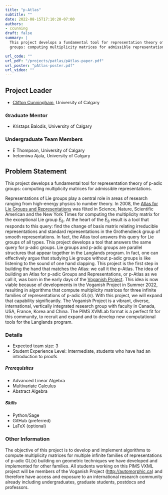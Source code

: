 ```yaml
---
title: "p-Atlas"
subtitle: ""
date: 2022-08-15T17:10:20-07:00
authors:
- ccunning
draft: false
summary: |
  This project develops a fundamental tool for representation theory of p-adic
  groups: computing multiplicity matrices for admissible representations.

url_code: ""
url_pdf: "/projects/patlas/pAtlas-paper.pdf"
url_poster: "pAtlas-poster.pdf"
url_video: ""
---
```


## Project Leader
  * [Clifton Cunningham](/authors/ccunning/), University of Calgary

### Graduate Mentor
  * Kristaps Balodis, University of Calgary

### Undergraduate Team Members
  * E Thompson, University of Calgary
  * Iretomiwa Ajala, University of Calgary

## Problem Statement

This project develops a fundamental tool for representation theory of p-adic
groups: computing multiplicity matrices for admissible representations.

Representations of Lie groups play a central role in areas of research ranging
from high-energy physics to number theory. In 2008, the [Atlas for Lie Groups and
Representations](http://atlas.math.umd.edu/) was fêted in Science, Nature,
Scientific American and the New York Times for computing the multiplicity matrix
for the exceptional Lie group $E_8$. At the heart of the $E_8$ result is a tool that
responds to this query: find the change of basis matrix relating irreducible
representations and standard representations in the Grothendieck group of
smooth representations. In fact, the Atlas tool answers this query for Lie
groups of all types. This project develops a tool that answers the same
query for p-adic groups. Lie groups and p-adic groups are parallel
structures that appear together in the Langlands program. In fact, one can
effectively argue that studying Lie groups without p-adic groups is like
listening to the sound of one hand clapping. This project is the first step
in building the hand that matches the Atlas: we call it the p-Atlas. The
idea of building an Atlas for p-adic Groups and Representations, or p-Atlas
as we call it, was born in the early days of the [Voganish
Project](http://automorphic.ca/). This idea is now viable because of
developments in the Voganish Project in Summer 2022, resulting in algorithms
that compute multiplicity matrices for three infinite families of
representations of p-adic $GL(n)$. With this project, we will expand that
capability significantly. The Voganish Project is a vibrant, diverse,
international, vertically integrated research group with faculty in Canada, USA,
France, Korea and China. The PIMS XVMLab format is a perfect fit for this
community, to recruit and expand and to develop new computational tools for the
Langlands program.

### Details
  * Expected team size: 3
  * Student Experience Level: Intermediate, students who have had an
    introduction to proofs
##### Prerequisites
  * Advanced Linear Algebra
  * Multivariate Calculus
  * Abstract Algebra
##### Skills
  * Python/Sage
  * GitHub (preferred)
  * LaTeX (optional)


### Other Information
The objective of this project is to develop and implement algorithms to compute
multiplicity matrices for multiple infinite families of representations of
p-adic GL(n) building on geometric techniques we have developed and implemented
for other families. All students working on this PIMS VXML project will be
members of the Voganish Project (http://automorphic.ca) and therefore have
access and exposure to an international research community already including
undergraduates, graduate students, postdocs and professors.

